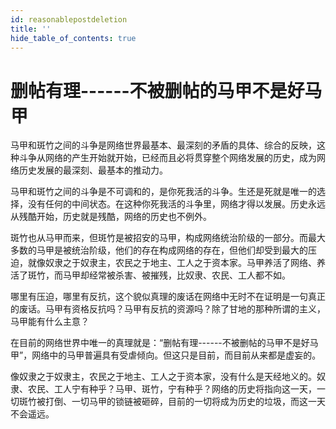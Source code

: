 ```yaml
---
id: reasonablepostdeletion
title: ''
hide_table_of_contents: true
---
```


# 删帖有理------不被删帖的马甲不是好马甲

马甲和斑竹之间的斗争是网络世界最基本、最深刻的矛盾的具体、综合的反映，这种斗争从网络的产生开始就开始，已经而且必将贯穿整个网络发展的历史，成为网络历史发展的最深刻、最基本的推动力。

马甲和斑竹之间的斗争是不可调和的，是你死我活的斗争。生还是死就是唯一的选择，没有任何的中间状态。在这种你死我活的斗争里，网络才得以发展。历史永远从残酷开始，历史就是残酷，网络的历史也不例外。

斑竹也从马甲而来，但斑竹是被招安的马甲，构成网络统治阶级的一部分。而最大多数的马甲是被统治阶级，他们的存在构成网络的存在，但他们却受到最大的压迫，就像奴隶之于奴隶主，农民之于地主、工人之于资本家。马甲养活了网络、养活了斑竹，而马甲却经常被杀害、被摧残，比奴隶、农民、工人都不如。

哪里有压迫，哪里有反抗，这个貌似真理的废话在网络中无时不在证明是一句真正的废话。马甲有资格反抗吗？马甲有反抗的资源吗？除了甘地的那种所谓的主义，马甲能有什么主意？

在目前的网络世界中唯一的真理就是：“删帖有理------不被删帖的马甲不是好马甲”，网络中的马甲普遍具有受虐倾向。但这只是目前，而目前从来都是虚妄的。

像奴隶之于奴隶主，农民之于地主、工人之于资本家，没有什么是天经地义的。奴隶、农民、工人宁有种乎？马甲、斑竹，宁有种乎？网络的历史将指向这一天，一切斑竹被打倒、一切马甲的锁链被砸碎，目前的一切将成为历史的垃圾，而这一天不会遥远。